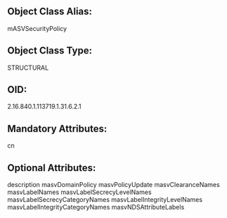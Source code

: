 ## Object Class Alias:
  mASVSecurityPolicy

## Object Class Type:
  STRUCTURAL

## OID:
  2.16.840.1.113719.1.31.6.2.1

## Mandatory Attributes:
  cn

## Optional Attributes:
  description
  masvDomainPolicy
  masvPolicyUpdate
  masvClearanceNames
  masvLabelNames
  masvLabelSecrecyLevelNames
  masvLabelSecrecyCategoryNames
  masvLabelIntegrityLevelNames
  masvLabelIntegrityCategoryNames
  masvNDSAttributeLabels
